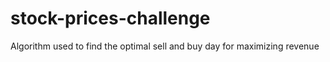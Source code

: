 # stock-prices-challenge
Algorithm used to find the optimal sell and buy day for maximizing revenue
